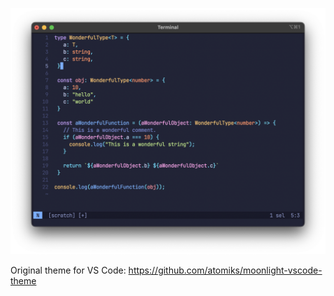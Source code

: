 ![Printscreen, featuring the theme in action](./print.png)

Original theme for VS Code:
https://github.com/atomiks/moonlight-vscode-theme
